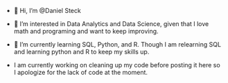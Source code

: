 - 👋 Hi, I’m @Daniel Steck
- 👀 I’m interested in Data Analytics and Data Science, given that I love math and programing and want to keep improving.
- 🌱 I’m currently learning SQL, Python, and R. Though I am relearning SQL and learning python and R to keep my skills up.

- I am currently working on cleaning up my code before posting it here so I apologize for the lack of code at the moment.

<!---
ManicDanic/ManicDanic is a ✨ special ✨ repository because its `README.md` (this file) appears on your GitHub profile.
You can click the Preview link to take a look at your changes.
--->
